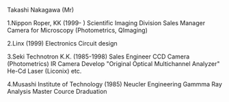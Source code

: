 Takashi Nakagawa (Mr)

1.Nippon Roper, KK (1999- )
Scientific Imaging Division
Sales Manager
Camera for Microscopy (Photometrics, QImaging)

2.Linx (1999)
Electronics Circuit design

3.Seki Technotron K.K. (1985-1998) 
Sales Engineer
CCD Camera (Photometrics)
IR Camera
Develop "Original Optical Multichannel Analyzer"
He-Cd Laser (Liconix)
etc.

4.Musashi Institute of Technology (1985)
Neucler Engineering
Gammma Ray Analysis
Master Cource Draduation
